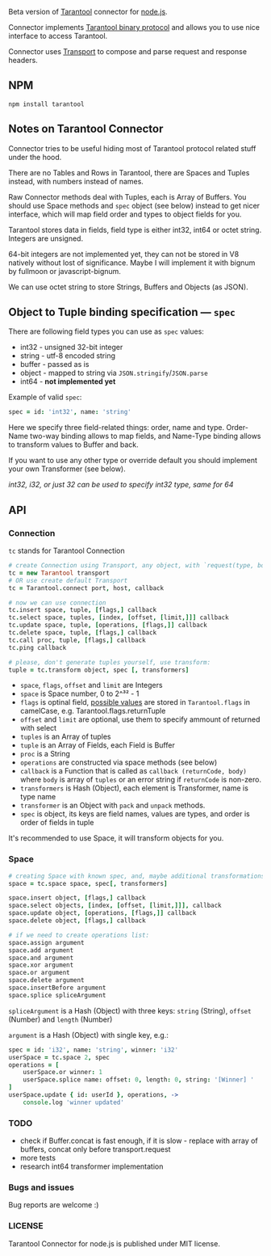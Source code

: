 Beta version of [Tarantool](http://tarantool.org) connector for [node.js](http://nodejs.org).

Connector implements [Tarantool binary protocol](https://github.com/mailru/tarantool/blob/master/doc/box-protocol.txt) and allows you to use nice interface to access Tarantool.

Connector uses [Transport](https://github.com/devgru/node-tarantool-transport) to compose and parse request and response headers.

## NPM

```shell
npm install tarantool
```

## Notes on Tarantool Connector

Connector tries to be useful hiding most of Tarantool protocol related stuff under the hood.

There are no Tables and Rows in Tarantool, there are Spaces and Tuples instead, with numbers instead of names.

Raw Connector methods deal with Tuples, each is Array of Buffers. You should use Space methods and `spec` object (see below) instead to get nicer interface, which will map field order and types to object fields for you.

Tarantool stores data in fields, field type is either int32, int64 or octet string. Integers are unsigned.

64-bit integers are not implemented yet, they can not be stored in V8 natively without lost of significance. Maybe I will implement it with bignum by fullmoon or javascript-bignum.

We can use octet string to store Strings, Buffers and Objects (as JSON).

## Object to Tuple binding specification — `spec`

There are following field types you can use as `spec` values:
- int32 - unsigned 32-bit integer
- string - utf-8 encoded string
- buffer - passed as is
- object - mapped to string via `JSON.stringify`/`JSON.parse`
- int64 - **not implemented yet**

Example of valid `spec`:
```coffee
spec = id: 'int32', name: 'string'
```

Here we specify three field-related things: order, name and type. Order-Name two-way binding allows to map fields, and Name-Type binding allows to transform values to Buffer and back.

If you want to use any other type or override default you should implement your own Transformer (see below).

*int32, i32, or just 32 can be used to specify int32 type, same for 64*

## API

### Connection

`tc` stands for Tarantool Connection

```coffee
# create Connection using Transport, any object, with `request(type, body, callback)`
tc = new Tarantool transport
# OR use create default Transport
tc = Tarantool.connect port, host, callback

# now we can use connection
tc.insert space, tuple, [flags,] callback
tc.select space, tuples, [index, [offset, [limit,]]] callback
tc.update space, tuple, [operations, [flags,]] callback
tc.delete space, tuple, [flags,] callback
tc.call proc, tuple, [flags,] callback
tc.ping callback

# please, don't generate tuples yourself, use transform:
tuple = tc.transform object, spec [, transformers]
```

- `space`, `flags`, `offset` and `limit` are Integers
- `space` is Space number, 0 to 2^³² - 1
- `flags` is optinal field, [possible values](https://github.com/mailru/tarantool/blob/master/doc/box-protocol.txt#L231) are stored in `Tarantool.flags` in camelCase, e.g. Tarantool.flags.returnTuple
- `offset` and `limit` are optional, use them to specify ammount of returned with select
- `tuples` is an Array of tuples
- `tuple` is an Array of Fields, each Field is Buffer
- `proc` is a String
- `operations` are constructed via space methods (see below)
- `callback` is a Function that is called as `callback (returnCode, body)` where `body` is array of `tuples` or an error string if `returnCode` is non-zero.
- `transformers` is Hash (Object), each element is Transformer, name is type name
- `transformer` is an Object with `pack` and `unpack` methods.
- `spec` is object, its keys are field names, values are types, and order is order of fields in tuple

It's recommended to use Space, it will transform objects for you.

### Space

```coffee
# creating Space with known spec, and, maybe additional transformations
space = tc.space space, spec[, transformers]

space.insert object, [flags,] callback
space.select objects, [index, [offset, [limit,]]], callback
space.update object, [operations, [flags,]] callback
space.delete object, [flags,] callback

# if we need to create operations list:
space.assign argument
space.add argument
space.and argument
space.xor argument
space.or argument
space.delete argument
space.insertBefore argument
space.splice spliceArgument
```

`spliceArgument` is a Hash (Object) with three keys: `string` (String), `offset` (Number) and `length` (Number)

`argument` is a Hash (Object) with single key, e.g.:

```coffee
spec = id: 'i32', name: 'string', winner: 'i32'
userSpace = tc.space 2, spec
operations = [
    userSpace.or winner: 1
    userSpace.splice name: offset: 0, length: 0, string: '[Winner] '
]
userSpace.update { id: userId }, operations, ->
    console.log 'winner updated'
```

### TODO
- check if Buffer.concat is fast enough, if it is slow - replace with array of buffers, concat only before transport.request
- more tests
- research int64 transformer implementation

### Bugs and issues
Bug reports are welcome :)

### LICENSE
Tarantool Connector for node.js is published under MIT license.
